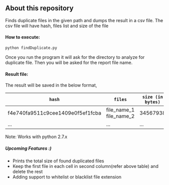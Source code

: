## About this repository
  Finds duplicate files in the given path and dumps the result in a csv file. The csv file will have hash, files list and size of the file

#### How to execute:
  ```
  python findDuplicate.py
  ```
  Once you run the program it will ask for the directory to analyze for duplicate file. Then you will be asked for the report file name.
  
#### Result file:
The result will be saved in the below format,<br>

| `hash` | `files`  | `size (in bytes)`|
| -----| -----| -----|
| f4e740fa9511c9cee1409e0f5ef1fcba| file_name_1<br>file_name_2| 34567938|
| ...| ...| ...|

Note: Works with python 2.7.x

##### Upcoming Features :)

* Prints the total size of found duplicated files<br>
* Keep the first file in each cell in second column(refer above table) and delete the rest<br>
* Adding support to whitelist or blacklist file extension
